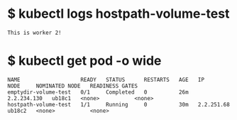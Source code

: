 # $ kubectl logs hostpath-volume-test 
```
This is worker 2!
```

# $ kubectl get pod -o wide
```
NAME                   READY   STATUS      RESTARTS   AGE   IP            NODE     NOMINATED NODE   READINESS GATES
emptydir-volume-test   0/1     Completed   0          26m   2.2.234.130   ub18c1   <none>           <none>
hostpath-volume-test   1/1     Running     0          30m   2.2.251.68    ub18c2   <none>           <none>
```
